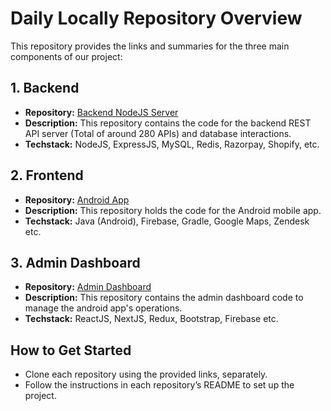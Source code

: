 # Daily Locally Repository Overview

This repository provides the links and summaries for the three main components of our project:

## 1. Backend
- **Repository:** [Backend NodeJS Server](https://github.com/kirubarajm/Dailylocally-node)
- **Description:** This repository contains the code for the backend REST API server (Total of around 280 APIs) and database interactions. 
- **Techstack:** NodeJS, ExpressJS, MySQL, Redis, Razorpay, Shopify, etc.

## 2. Frontend
- **Repository:** [Android App](https://github.com/kirubarajm/Dailylocally-Android)
- **Description:** This repository holds the code for the Android mobile app.
- **Techstack:** Java (Android), Firebase, Gradle, Google Maps, Zendesk etc.

## 3. Admin Dashboard
- **Repository:** [Admin Dashboard](https://github.com/kirubarajm/Dailylocally-admin)
- **Description:** This repository contains the admin dashboard code to manage the android app's operations.
- **Techstack:** ReactJS, NextJS, Redux, Bootstrap, Firebase etc.

## How to Get Started
- Clone each repository using the provided links, separately.
- Follow the instructions in each repository’s README to set up the project.
